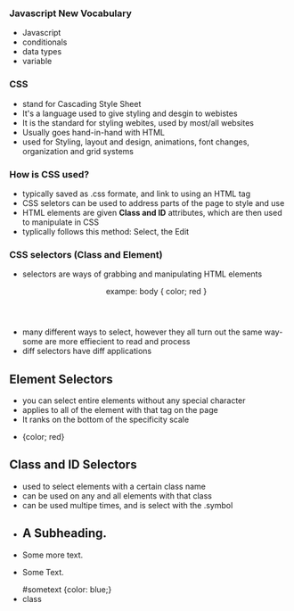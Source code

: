 ### Javascript New Vocabulary 
* Javascript
* conditionals
* data types
* variable

### CSS 
* stand for Cascading Style Sheet
* It's a language used to give styling and desgin to webistes
* It is the standard for styling webites, used by most/all websites
* Usually goes hand-in-hand with HTML
* used for Styling, layout and design, animations, font changes,           organization and grid systems


### How is CSS used?
* typically saved as .css formate, and link to using an HTML tag
* CSS seletors can be used to address parts of the page to style and use
* HTML elements are given **Class and ID** attributes, which are then used to manipulate in CSS
* typlically follows this method: Select, the Edit

### CSS selectors (Class and Element)
* selectors are ways of grabbing and manipulating HTML elements <body> <header> <p> exampe: body { color; red }
* many different ways to select, however they all turn out the same way- some are more effiecient to read and process
*  diff selectors have diff applications

## Element Selectors
* you can select entire elements without any special character
* applies to all of the element with that tag on the page
* It ranks on the bottom of the specificity scale
* <p> {color; red}

## Class and ID Selectors
* used to select elements with a certain class name 
* can be used on any and all elements with that class
* can be used multipe times, and is select with the .symbol 
* <h2 class="aclass">A Subheading.</h2>   
* <p class="acalss">Some more text.</p>
* <p id="sometext">Some Text.</p>  #sometext {color: blue;}
* class


